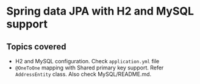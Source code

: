 # Spring data JPA with H2 and MySQL support

## Topics covered

- H2 and MySQL configuration. Check `application.yml` file
- `@OneToOne` mapping with Shared primary key support. Refer `AddressEntity` class. Also check MySQL/README.md.